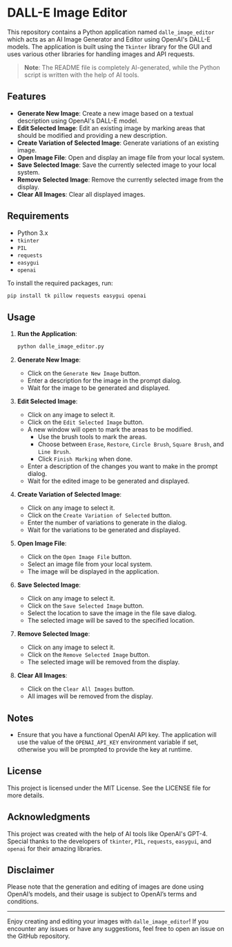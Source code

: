 # DALL-E Image Editor
This repository contains a Python application named `dalle_image_editor` which acts as an AI Image Generator and Editor using OpenAI's DALL-E models. The application is built using the `Tkinter` library for the GUI and uses various other libraries for handling images and API requests.

> **Note**: The README file is completely AI-generated, while the Python script is written with the help of AI tools.

## Features
- **Generate New Image**: Create a new image based on a textual description using OpenAI's DALL-E model.
- **Edit Selected Image**: Edit an existing image by marking areas that should be modified and providing a new description.
- **Create Variation of Selected Image**: Generate variations of an existing image.
- **Open Image File**: Open and display an image file from your local system.
- **Save Selected Image**: Save the currently selected image to your local system.
- **Remove Selected Image**: Remove the currently selected image from the display.
- **Clear All Images**: Clear all displayed images.

## Requirements
- Python 3.x
- `tkinter`
- `PIL`
- `requests`
- `easygui`
- `openai`

To install the required packages, run:
```bash
pip install tk pillow requests easygui openai
```

## Usage
1. **Run the Application**:
   ```bash
   python dalle_image_editor.py
   ```

2. **Generate New Image**:
   - Click on the `Generate New Image` button.
   - Enter a description for the image in the prompt dialog.
   - Wait for the image to be generated and displayed.

3. **Edit Selected Image**:
   - Click on any image to select it.
   - Click on the `Edit Selected Image` button.
   - A new window will open to mark the areas to be modified.
     - Use the brush tools to mark the areas.
     - Choose between `Erase`, `Restore`, `Circle Brush`, `Square Brush`, and `Line Brush`.
     - Click `Finish Marking` when done.
   - Enter a description of the changes you want to make in the prompt dialog.
   - Wait for the edited image to be generated and displayed.

4. **Create Variation of Selected Image**:
   - Click on any image to select it.
   - Click on the `Create Variation of Selected` button.
   - Enter the number of variations to generate in the dialog.
   - Wait for the variations to be generated and displayed.

5. **Open Image File**:
   - Click on the `Open Image File` button.
   - Select an image file from your local system.
   - The image will be displayed in the application.

6. **Save Selected Image**:
   - Click on any image to select it.
   - Click on the `Save Selected Image` button.
   - Select the location to save the image in the file save dialog.
   - The selected image will be saved to the specified location.

7. **Remove Selected Image**:
   - Click on any image to select it.
   - Click on the `Remove Selected Image` button.
   - The selected image will be removed from the display.

8. **Clear All Images**:
   - Click on the `Clear All Images` button.
   - All images will be removed from the display.

## Notes
- Ensure that you have a functional OpenAI API key. The application will use the value of the `OPENAI_API_KEY` environment variable if set, otherwise you will be prompted to provide the key at runtime.

## License
This project is licensed under the MIT License. See the LICENSE file for more details.

## Acknowledgments
This project was created with the help of AI tools like OpenAI's GPT-4. Special thanks to the developers of `tkinter`, `PIL`, `requests`, `easygui`, and `openai` for their amazing libraries.

## Disclaimer
Please note that the generation and editing of images are done using OpenAI’s models, and their usage is subject to OpenAI’s terms and conditions.

---

Enjoy creating and editing your images with `dalle_image_editor`! If you encounter any issues or have any suggestions, feel free to open an issue on the GitHub repository.
